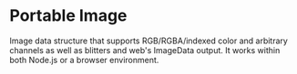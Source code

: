 
# Portable Image

Image data structure that supports RGB/RGBA/indexed color and arbitrary channels as well as blitters and web's ImageData output.
It works within both Node.js or a browser environment.

